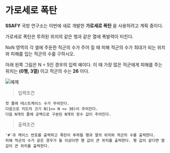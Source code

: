 # 가로세로 폭탄

**SSAFY** 국방 연구소는 이번에 새로 개발한 **가로세로 폭탄** 을 사용하려고 계획 중이다. 

가로세로 폭탄은 투하된 위치의 같은 행과 같은 열에 폭발력이 미친다.

NxN 영역의 각 셀에 주둔한 적군의 수가 주어 질 때 피해 적군의 수가 최대가 되는 위치와 피해를 입는 적군의 수를 구하시오. 

아래 왼쪽 그림은 N = 5인 경우의 입력 예이다. 이 때 가장 많은 적군에게 피해를 주는 위치는 **(0행, 3열)** 이고 적군의 수는 **26** 이다.


![예제](img/bomber1(1).png)

> 입력조건

    첫 줄에 테스트케이스 수가 주어진다.
    다음으로 지도의 크기 N(1<= N <= 30)이 주어진다.
    다음 N개의 줄에 공백으로 구분된 N개의 정수 값이 주어진다.
    
> 출력조건

    '#'과 케이스 번호를 출력하고 폭탄이 투하될 행과 열의 위치와 적군의 수를 출력한다.
    피해 적군의 수가 같은 경우가 둘 이상이면 행 값이 큰 위치를 출력한다. 행 값이 같다면 열 값이 큰 위치를 출력한다.